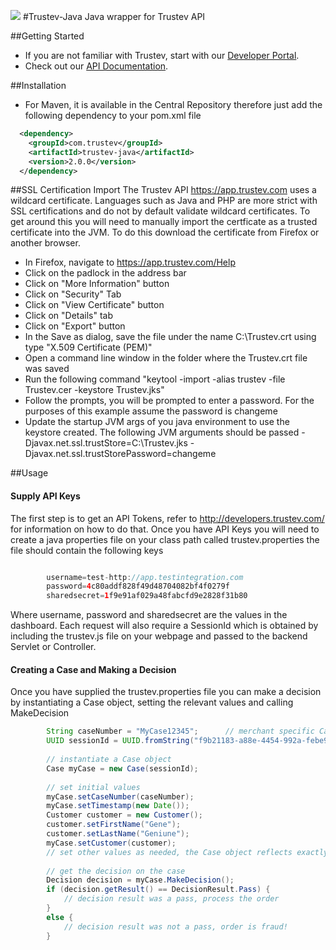 <img src="Assets/Images/TrustevLogo.png"></img>
#Trustev-Java
Java wrapper for Trustev API

##Getting Started
- If you are not familiar with Trustev, start with our [Developer Portal](http://developers.trustev.com/).
- Check out our [API Documentation](http://developers.trustev.com/#apioverview).

##Installation
- For Maven, it is available in the Central Repository therefore just add the following dependency to your pom.xml file
```xml
  <dependency>
	<groupId>com.trustev</groupId>
  	<artifactId>trustev-java</artifactId>
  	<version>2.0.0</version>
  </dependency>
```


##SSL Certification Import
The Trustev API https://app.trustev.com uses a wildcard certificate.  Languages such as Java and PHP are more strict with SSL certifications and do not by default validate wildcard certificates.
To get around this you will need to manually import the certficate as a trusted certificate into the JVM.  To do this download the certificate from Firefox or another browser.

- In Firefox, navigate to https://app.trustev.com/Help
- Click on the padlock in the address bar
- Click on "More Information" button
- Click on "Security" Tab
- Click on "View Certificate" button
- Click on "Details" tab
- Click on "Export" button
- In the Save as dialog, save the file under the name C:\Trustev.crt using type "X.509 Certificate (PEM)"
- Open a command line window in the folder where the Trustev.crt file was saved
- Run the following command "keytool -import -alias trustev -file Trustev.cer -keystore Trustev.jks"
- Follow the prompts, you will be prompted to enter a password.  For the purposes of this example assume the password is changeme
- Update the startup JVM args of you java environment to use the keystore created.  The following JVM arguments should be passed -Djavax.net.ssl.trustStore=C:\Trustev.jks -Djavax.net.ssl.trustStorePassword=changeme


##Usage

#### Supply API Keys
The first step is to get an API Tokens, refer to http://developers.trustev.com/ for information on how to do that.
Once you have API Keys you will need to create a java properties file on your class path called trustev.properties the file
should contain the following keys
```java

		username=test-http://app.testintegration.com
		password=4c80addf828f49d48704082bf4f0279f
		sharedsecret=1f9e91af029a48fabcfd9e2828f31b80
```

Where username, password and sharedsecret are the values in the dashboard.  Each request will also require a SessionId which is obtained by including the trustev.js file on your webpage and
passed to the backend Servlet or Controller.

#### Creating a Case and Making a Decision
Once you have supplied the trustev.properties file you can make a decision by instantiating a Case object, setting the relevant values and calling MakeDecision

```java
		String caseNumber = "MyCase12345";		// merchant specific Case number, 
		UUID sessionId = UUID.fromString("f9b21183-a88e-4454-992a-febe98658384");  // SessionId created by trustev.js inclusion
		
		// instantiate a Case object
		Case myCase = new Case(sessionId);
		
		// set initial values
		myCase.setCaseNumber(caseNumber);
		myCase.setTimestamp(new Date());
		Customer customer = new Customer();
		customer.setFirstName("Gene");
		customer.setLastName("Geniune");
		myCase.setCustomer(customer);
		// set other values as needed, the Case object reflects exactly the objects in http://app.trustev.com/Help
		
		// get the decision on the case
		Decision decision = myCase.MakeDecision();
		if (decision.getResult() == DecisionResult.Pass) {
			// decision result was a pass, process the order
		}
		else {
			// decision result was not a pass, order is fraud!
		}
```
